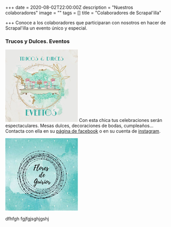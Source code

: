 +++
date = 2020-08-02T22:00:00Z
description = "Nuestros colaboradores"
image = ""
tags = []
title = "Colaboradores de Scrapal'illa"

+++
Conoce a los colaboradores que participaran con nosotros en hacer de Scrapal'illa un evento único y especial.

### Trucos y Dulces. Eventos

![](/uploads/trucos-y-dulces-2020-08-11.jpg)  Con esta chica tus celebraciones serán espectaculares. Mesas dulces, decoraciones de bodas, cumpleaños... Contacta con ella en su [página de facebook](https://www.facebook.com/trucosydulceseventos) o en su cuenta de [instagram](https://www.instagram.com/trucosydulces_eventos/).

![](/uploads/flores-de-guirior-2020-08-11.jpg)

dfhfgh fgjfgjsghjgshj